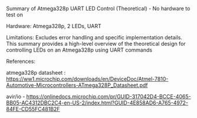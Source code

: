 Summary of Atmega328p UART LED Control (Theoretical) - No hardware to test on

Hardware: 
  Atmega328p, 2 LEDs, UART

Limitations:
  Excludes error handling and specific implementation details.
  This summary provides a high-level overview of the theoretical design for controlling LEDs on an Atmega328p using UART commands

References:
  
  atmega328p datasheet :  https://ww1.microchip.com/downloads/en/DeviceDoc/Atmel-7810-Automotive-Microcontrollers-ATmega328P_Datasheet.pdf
  
  
  avir/io - https://onlinedocs.microchip.com/pr/GUID-317042D4-BCCE-4065-BB05-AC4312DBC2C4-en-US-2/index.html?GUID-4E858AD6-A765-4972-84FE-CD55FC481B2F
